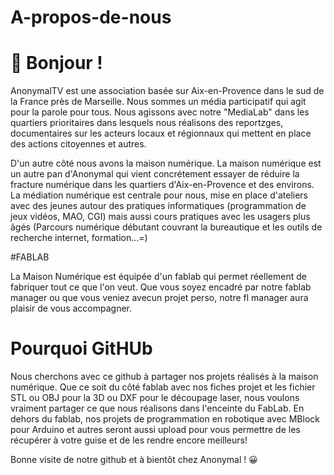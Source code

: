 # A-propos-de-nous

# 👋 Bonjour !

AnonymalTV est une association basée sur Aix-en-Provence dans le sud de la France près de Marseille. Nous sommes un média participatif qui agit pour la parole pour tous. Nous agissons avec notre "MediaLab" dans les quartiers prioritaires dans lesquels nous réalisons des reportzges, documentaires sur les acteurs locaux et régionnaux qui mettent en place des actions citoyennes et autres.

D'un autre côté nous avons la maison numérique. La maison numérique est un autre pan d'Anonymal qui vient concrétement essayer de réduire la fracture numérique dans les quartiers d'Aix-en-Provence et des environs. La médiation numérique est centrale pour nous, mise en place d'ateliers avec des jeunes autour des pratiques informatiques (programmation de jeux vidéos, MAO, CGI) mais aussi cours pratiques avec les usagers plus âgés (Parcours numérique débutant couvrant la bureautique et les outils de recherche internet, formation...=)

#FABLAB

La Maison Numérique est équipée d'un fablab qui permet réellement de fabriquer tout ce que l'on veut. Que vous soyez encadré par notre fablab manager ou que vous veniez avecun projet perso, notre fl manager aura plaisir de vous accompagner.

# Pourquoi GitHUb

Nous cherchons avec ce github à partager nos projets réalisés à la maison numérique. Que ce soit du côté fablab avec nos fiches projet et les fichier STL ou OBJ pour la 3D ou DXF pour le découpage laser, nous voulons vraiment partager ce que nous réalisons dans l'enceinte du FabLab. 
En dehors du fablab, nos projets de programmation en robotique avec MBlock pour Arduino et autres seront aussi upload pour vous permettre de les récupérer à votre guise et de les rendre encore meilleurs!

Bonne visite de notre github et à bientôt chez Anonymal ! 😀

